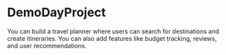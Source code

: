 # DemoDayProject

You can build a travel planner where users can search for destinations and create itineraries. You can also add features like budget tracking, reviews, and user recommendations.
